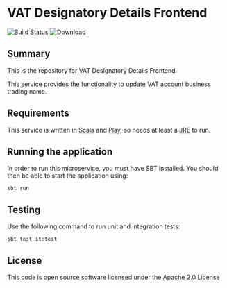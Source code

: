 # VAT Designatory Details Frontend

[![Build Status](https://travis-ci.org/hmrc/vat-designatory-details-frontend.svg)](https://travis-ci.org/hmrc/vat-designatory-details-frontend) [ ![Download](https://api.bintray.com/packages/hmrc/releases/vat-designatory-details-frontend/images/download.svg) ](https://bintray.com/hmrc/releases/vat-designatory-details-frontend/_latestVersion)

## Summary

This is the repository for VAT Designatory Details Frontend.

This service provides the functionality to update VAT account business trading name.

## Requirements

This service is written in [Scala](http://www.scala-lang.org/) and [Play](http://playframework.com/), so needs at least a [JRE](https://www.java.com/en/download/) to run.

## Running the application

In order to run this microservice, you must have SBT installed. You should then be able to start the application using:

`sbt run`

## Testing

Use the following command to run unit and integration tests:

`sbt test it:test`

## License

This code is open source software licensed under the [Apache 2.0 License]("http://www.apache.org/licenses/LICENSE-2.0.html")


